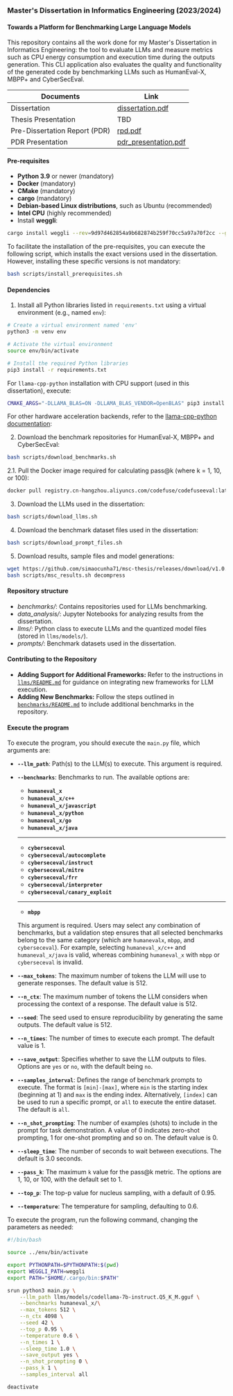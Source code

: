 ### Master's Dissertation in Informatics Engineering (2023/2024)
#### Towards a Platform for Benchmarking Large Language Models

This repository contains all the work done for my Master's Dissertation in Informatics Engineering: the tool to evaluate LLMs and measure metrics such as CPU energy consumption and execution time during the outputs generation. This CLI application also evaluates the quality and functionality of the generated code by benchmarking LLMs such as HumanEval-X, MBPP+ and CyberSecEval.

| Documents                            | Link                                                                 |
|-------------------------------------|----------------------------------------------------------------------|
| Dissertation                        | [dissertation.pdf](https://simaocunha71.github.io/assets/docs/dissertation.pdf) |
| Thesis Presentation                    | TBD |
| Pre-Dissertation Report (PDR)                                  | [rpd.pdf](https://simaocunha71.github.io/assets/docs/rpd.pdf)       |
| PDR Presentation                    | [pdr_presentation.pdf](https://simaocunha71.github.io/assets/docs/apresentacao_rpd.pdf) |

#### Pre-requisites

- **Python 3.9** or newer (mandatory)
- **Docker** (mandatory)
- **CMake** (mandatory)
- **cargo** (mandatory)
- **Debian-based Linux distributions**, such as Ubuntu (recommended)
- **Intel CPU** (highly recommended)
- Install **weggli**:

```bash
cargo install weggli --rev=9d97d462854a9b682874b259f70cc5a97a70f2cc --git=https://github.com/weggli-rs/weggli
```

To facilitate the installation of the pre-requisites, you can execute the following script, which installs the exact versions used in the dissertation. However, installing these specific versions is not mandatory:

```bash
bash scripts/install_prerequisites.sh
```

#### Dependencies

1. Install all Python libraries listed in `requirements.txt` using a virtual environment (e.g., named `env`):

```bash
# Create a virtual environment named 'env'
python3 -m venv env

# Activate the virtual environment
source env/bin/activate

# Install the required Python libraries
pip3 install -r requirements.txt
```

For `llama-cpp-python` installation with CPU support (used in this dissertation), execute:

```bash
CMAKE_ARGS="-DLLAMA_BLAS=ON -DLLAMA_BLAS_VENDOR=OpenBLAS" pip3 install llama-cpp-python
```

For other hardware acceleration backends, refer to the [llama-cpp-python documentation](https://github.com/abetlen/llama-cpp-python?tab=readme-ov-file#installation-configuration):

2. Download the benchmark repositories for HumanEval-X, MBPP+ and CyberSecEval:

```bash
bash scripts/download_benchmarks.sh
```

2.1. Pull the Docker image required for calculating pass@k (where k = 1, 10, or 100):

```bash
docker pull registry.cn-hangzhou.aliyuncs.com/codefuse/codefuseeval:latest
```

3. Download the LLMs used in the dissertation:

```bash
bash scripts/download_llms.sh
```

4. Download the benchmark dataset files used in the dissertation:

```bash
bash scripts/download_prompt_files.sh
```

5. Download results, sample files and model generations:

```bash
wget https://github.com/simaocunha71/msc-thesis/releases/download/v1.0.0/msc_results.zip
bash scripts/msc_results.sh decompress
```

#### Repository structure

- *benchmarks/*: Contains repositories used for LLMs benchmarking.
- *data_analysis/*: Jupyter Notebooks for analyzing results from the dissertation.
- *llms/*: Python class to execute LLMs and the quantized model files (stored in `llms/models/`).
- *prompts/*: Benchmark datasets used in the dissertation.

#### Contributing to the Repository

- **Adding Support for Additional Frameworks:** Refer to the instructions in [`llms/README.md`](llms/README.md) for guidance on integrating new frameworks for LLM execution.  
- **Adding New Benchmarks:** Follow the steps outlined in [`benchmarks/README.md`](benchmarks/README.md) to include additional benchmarks in the repository.  


#### Execute the program

To execute the program, you should execute the `main.py` file, which arguments are:

- **`--llm_path`**: Path(s) to the LLM(s) to execute. This argument is required.
- **`--benchmarks`**: Benchmarks to run. The available options are:

    - **`humaneval_x`**
    - **`humaneval_x/c++`**
    - **`humaneval_x/javascript`**
    - **`humaneval_x/python`**
    - **`humaneval_x/go`**
    - **`humaneval_x/java`**

    ---
    
    - **`cyberseceval`**
    - **`cyberseceval/autocomplete`**
    - **`cyberseceval/instruct`**
    - **`cyberseceval/mitre`**
    - **`cyberseceval/frr`**
    - **`cyberseceval/interpreter`**
    - **`cyberseceval/canary_exploit`**

    ---
    
    - **`mbpp`**

    This argument is required. Users may select any combination of benchmarks, but a validation step ensures that all selected benchmarks belong to the same category (which are `humanevalx`, `mbpp`, and `cyberseceval`). For example, selecting `humaneval_x/c++` and `humaneval_x/java` is valid, whereas combining `humaneval_x` with `mbpp` or `cyberseceval` is invalid.

- **`--max_tokens`**: The maximum number of tokens the LLM will use to generate responses. The default value is 512.
- **`--n_ctx`**: The maximum number of tokens the LLM considers when processing the context of a response. The default value is 512.
- **`--seed`**: The seed used to ensure reproducibility by generating the same outputs. The default value is 512.
- **`--n_times`**: The number of times to execute each prompt. The default value is 1.
- **`--save_output`**: Specifies whether to save the LLM outputs to files. Options are `yes` or `no`, with the default being `no`.
- **`--samples_interval`**: Defines the range of benchmark prompts to execute. The format is `[min]-[max]`, where `min` is the starting index (beginning at 1) and `max` is the ending index. Alternatively, `[index]` can be used to run a specific prompt, or `all` to execute the entire dataset. The default is `all`.
- **`--n_shot_prompting`**: The number of examples (shots) to include in the prompt for task demonstration. A value of 0 indicates zero-shot prompting, 1 for one-shot prompting and so on. The default value is 0.
- **`--sleep_time`**: The number of seconds to wait between executions. The default is 3.0 seconds.
- **`--pass_k`**: The maximum `k` value for the pass@k metric. The options are 1, 10, or 100, with the default set to 1.
- **`--top_p`**: The top-p value for nucleus sampling, with a default of 0.95.
- **`--temperature`**: The temperature for sampling, defaulting to 0.6.

To execute the program, run the following command, changing the parameters as needed:

```bash
#!/bin/bash

source ../env/bin/activate

export PYTHONPATH=$PYTHONPATH:$(pwd)
export WEGGLI_PATH=weggli
export PATH="$HOME/.cargo/bin:$PATH"

srun python3 main.py \
    --llm_path llms/models/codellama-7b-instruct.Q5_K_M.gguf \
    --benchmarks humaneval_x/\
    --max_tokens 512 \
    --n_ctx 4098 \
    --seed 42 \
    --top_p 0.95 \
    --temperature 0.6 \
    --n_times 1 \
    --sleep_time 1.0 \
    --save_output yes \
    --n_shot_prompting 0 \
    --pass_k 1 \
    --samples_interval all

deactivate
```